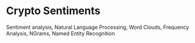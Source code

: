 # Crypto Sentiments
 Sentiment analysis, Natural Language Processing, Word Clouds, Frequency Analysis, NGrams, Named Entity Recognition
